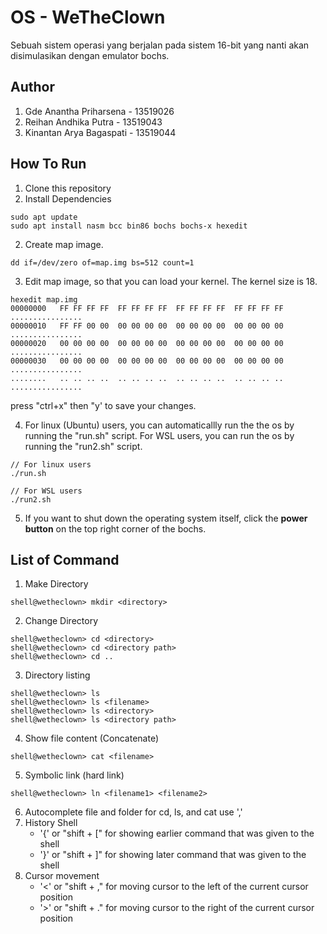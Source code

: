 # OS - WeTheClown
Sebuah sistem operasi yang berjalan pada sistem 16-bit yang nanti akan disimulasikan dengan emulator bochs.

## Author
1. Gde Anantha Priharsena   - 13519026
2. Reihan Andhika Putra     - 13519043
3. Kinantan Arya Bagaspati  - 13519044

## How To Run
1. Clone this repository
2. Install Dependencies
```
sudo apt update
sudo apt install nasm bcc bin86 bochs bochs-x hexedit
```
2. Create map image.
```
dd if=/dev/zero of=map.img bs=512 count=1
```
3. Edit map image, so that you can load your kernel. The kernel size is 18.
```
hexedit map.img
00000000   FF FF FF FF  FF FF FF FF  FF FF FF FF  FF FF FF FF  ................
00000010   FF FF 00 00  00 00 00 00  00 00 00 00  00 00 00 00  ................
00000020   00 00 00 00  00 00 00 00  00 00 00 00  00 00 00 00  ................
00000030   00 00 00 00  00 00 00 00  00 00 00 00  00 00 00 00  ................
........   .. .. .. ..  .. .. .. ..  .. .. .. ..  .. .. .. ..  ................
```
press "ctrl+x" then "y' to save your changes.

4. For linux (Ubuntu) users, you can automaticallly run the the os by running the "run.sh" script. For WSL users, you can run the os by running the "run2.sh" script.

```
// For linux users
./run.sh

// For WSL users
./run2.sh
```

5. If you want to shut down the operating system itself, click the **power button** on the top right corner of the bochs.

## List of Command
1. Make Directory
```
shell@wetheclown> mkdir <directory>
```
2. Change Directory
```
shell@wetheclown> cd <directory>
shell@wetheclown> cd <directory path>
shell@wetheclown> cd ..
```
3. Directory listing
```
shell@wetheclown> ls
shell@wetheclown> ls <filename>
shell@wetheclown> ls <directory>
shell@wetheclown> ls <directory path>
```
4. Show file content (Concatenate)
```
shell@wetheclown> cat <filename>
```
5. Symbolic link (hard link)
```
shell@wetheclown> ln <filename1> <filename2>
```
6. Autocomplete file and folder for cd, ls, and cat use ','
7. History Shell
    - '{' or "shift + [" for showing earlier command that was given to the shell
    - '}' or "shift + ]" for showing later command that was given to the shell
7. Cursor movement
    - '<'  or "shift + ," for moving cursor to the left of the current cursor position
    - '>'  or "shift + ." for moving cursor to the right of the current cursor position

